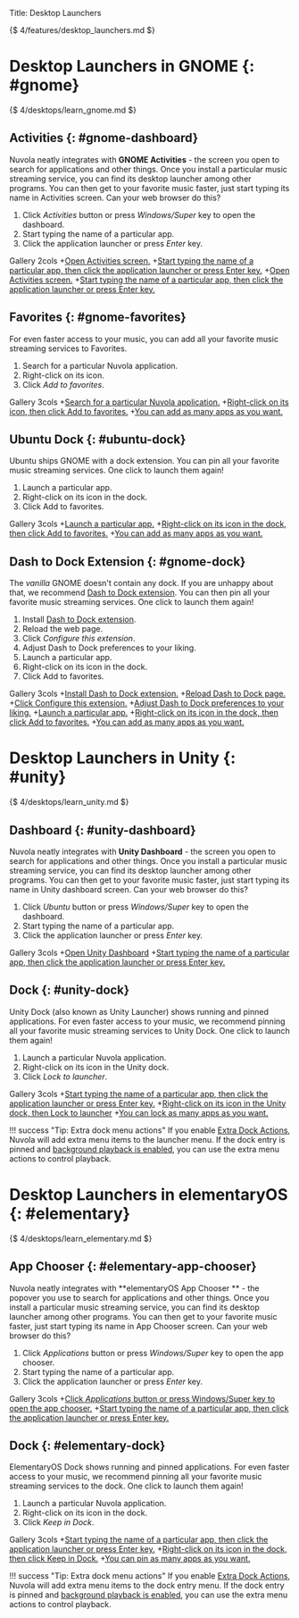 Title: Desktop Launchers

{$ 4/features/desktop_launchers.md $}

Desktop Launchers in GNOME {: #gnome}
==========================

{$ 4/desktops/learn_gnome.md $}

Activities {: #gnome-dashboard}
----------

Nuvola neatly integrates with **GNOME Activities** - the screen you open to search for applications and other things.
Once you install a particular music streaming service, you can find its desktop launcher among other programs.
You can then get to your favorite music faster, just start typing its name in Activities screen.
Can your web browser do this?

1. Click *Activities* button or press *Windows/Super* key to open the dashboard.
2. Start typing the name of a particular app.
3. Click the application launcher or press *Enter* key.

 Gallery 2cols
+[Open Activities screen.](:images/4/desktops/gnome/open_activities.png|330)
+[Start typing the name of a particular app, then click the application launcher or press Enter key.](:images/4/desktops/gnome/search_nuvola_app.png|330)
+[Open Activities screen.](:images/4/desktops/gnome/open_activities_ubuntu.png|330)
+[Start typing the name of a particular app, then click the application launcher or press Enter key.](:images/4/desktops/gnome/search_nuvola_app_ubuntu.png|330)

Favorites {: #gnome-favorites}
---------

For even faster access to your music, you can add all your favorite music streaming services to Favorites.

1. Search for a particular Nuvola application.
2. Right-click on its icon.
3. Click *Add to favorites*.

 Gallery 3cols
+[Search for a particular Nuvola application.](:images/4/desktops/gnome/search_nuvola_app.png|330)
+[Right-click on its icon, then click Add to favorites.](:images/4/desktops/gnome/activities_add_to_favorites.png|330)
+[You can add as many apps as you want.](:images/4/desktops/gnome/apps_in_favorites_with_tooltip.png|330)

Ubuntu Dock {: #ubuntu-dock}
-----------

Ubuntu ships GNOME with a dock extension. You can pin all your favorite music streaming services.
One click to launch them again!

 1. Launch a particular app.
 2. Right-click on its icon in the dock.
 3. Click Add to favorites.

 Gallery 3cols
+[Launch a particular app.](:images/4/desktops/gnome/search_nuvola_app_ubuntu.png|330)
+[Right-click on its icon in the dock, then click Add to favorites.](:images/4/desktops/gnome/dock_add_to_favorites_ubuntu.png|330)
+[You can add as many apps as you want.](:images/4/desktops/gnome/apps_pinned_to_dock_ubuntu_with_tooltip.png|330)

Dash to Dock Extension {: #gnome-dock}
----------------------

The *vanilla* GNOME doesn't contain any dock. If you are unhappy about that, we recommend
[Dash to Dock extension](https://extensions.gnome.org/extension/307/dash-to-dock/).
You can then pin all your favorite music streaming services. One click to launch them again!

 1. Install [Dash to Dock extension](https://extensions.gnome.org/extension/307/dash-to-dock/).
 2. Reload the web page.
 3. Click *Configure this extension*.
 4. Adjust Dash to Dock preferences to your liking.
 5. Launch a particular app.
 6. Right-click on its icon in the dock.
 7. Click Add to favorites.

 Gallery 3cols
+[Install Dash to Dock extension.](:images/4/desktops/gnome/install_dash_to_dock.png|330)
+[Reload Dash to Dock page.](:images/4/desktops/gnome/reload_dash_to_dock.png|330)
+[Click Configure this extension.](:images/4/desktops/gnome/configure_dash_to_dock.png|330)
+[Adjust Dash to Dock preferences to your liking.](:images/4/desktops/gnome/adjust_dash_to_dock_settings.png|330)
+[Launch a particular app.](:images/4/desktops/gnome/search_nuvola_app.png|330)
+[Right-click on its icon in the dock, then click Add to favorites.](:images/4/desktops/gnome/dock_add_to_favorites.png|330)
+[You can add as many apps as you want.](:images/4/desktops/gnome/apps_pinned_to_dock_with_tooltip.png|330)

Desktop Launchers in Unity {: #unity}
==========================

{$ 4/desktops/learn_unity.md $}

Dashboard {: #unity-dashboard}
---------

Nuvola neatly integrates with **Unity Dashboard** - the screen you open to search for applications and other things.
Once you install a particular music streaming service, you can find its desktop launcher among other programs.
You can then get to your favorite music faster, just start typing its name in Unity dashboard screen.
Can your web browser do this?


1. Click *Ubuntu* button or press *Windows/Super* key to open the dashboard.
2. Start typing the name of a particular app.
3. Click the application launcher or press *Enter* key.

 Gallery 3cols
+[Open Unity Dashboard](:images/4/desktops/unity/open_dashboard.png|330)
+[Start typing the name of a particular app, then click the application launcher or press Enter key.](:images/4/desktops/unity/search_nuvola_app.png|330)


Dock {: #unity-dock}
----

Unity Dock (also known as Unity Launcher) shows running and pinned applications. For even faster access to your music,
we recommend pinning all your favorite music streaming services to Unity Dock. One click to launch them again!

1. Launch a particular Nuvola application.
2. Right-click on its icon in the Unity dock.
3. Click *Lock to launcher*.

 Gallery 3cols
+[Start typing the name of a particular app, then click the application launcher or press Enter key.](:images/4/desktops/unity/search_nuvola_app.png|330)
+[Right-click on its icon in the Unity dock, then Lock to launcher](:images/4/desktops/unity/lock_to_launcher.png|330)
+[You can lock as many apps as you want.](:images/4/desktops/unity/apps_locked_to_launcher_with_tooltip.png|330)

!!! success "Tip: Extra dock menu actions"
    If you enable [Extra Dock Actions](:4/docks.html#unity), Nuvola will add extra menu items to
    the launcher menu. If the dock entry is pinned and
    [background playback is enabled](:4/background_playback.html#unity), you can use the extra menu
    actions to control playback.

Desktop Launchers in elementaryOS {: #elementary}
=================================

{$ 4/desktops/learn_elementary.md $}

App Chooser {: #elementary-app-chooser}
-----------

Nuvola neatly integrates with **elementaryOS App Chooser ** - the popover you use to search for applications and other things.
Once you install a particular music streaming service, you can find its desktop launcher among other programs.
You can then get to your favorite music faster, just start typing its name in App Chooser screen.
Can your web browser do this?

1. Click *Applications* button or press *Windows/Super* key to open the app chooser.
2. Start typing the name of a particular app.
3. Click the application launcher or press *Enter* key.

 Gallery 3cols
+[Click *Applications* button or press Windows/Super key to open the app chooser.](:images/4/desktops/pantheon/open_applications.png|330)
+[Start typing the name of a particular app, then click the application launcher or press Enter key.](:images/4/desktops/pantheon/search_nuvola_app.png|330)

Dock {: #elementary-dock}
----

ElementaryOS Dock shows running and pinned applications. For even faster access to your music,
we recommend pinning all your favorite music streaming services to the dock. One click to launch them again!

1. Launch a particular Nuvola application.
2. Right-click on its icon in the dock.
3. Click *Keep in Dock*.

 Gallery 3cols
+[Start typing the name of a particular app, then click the application launcher or press Enter key.](:images/4/desktops/pantheon/search_nuvola_app.png|330)
+[Right-click on its icon in the dock, then click Keep in Dock.](:images/4/desktops/pantheon/keep_in_dock.png|330)
+[You can pin as many apps as you want.](:images/4/desktops/pantheon/apps_pinned_to_dock_with_tooltip.png|330)

!!! success "Tip: Extra dock menu actions"
    If you enable [Extra Dock Actions](:4/docks.html#elementary), Nuvola will add extra menu items to
    the dock entry menu. If the dock entry is pinned and
    [background playback is enabled](:4/background_playback.html#elementary), you can use the extra menu
    actions to control playback.

